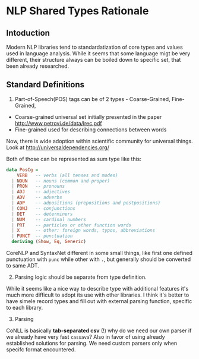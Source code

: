 # NLP Shared Types Rationale

## Intoduction
Modern NLP libraries tend to standardatization of core types and values used in language analysis. While it seems that some language migt be very different, their structure always can be boiled down to specific set, that been already researched.

## Standard Definitions

1) Part-of-Speech(POS) tags can be of 2 types - Coarse-Grained, Fine-Grained, 
- Coarse-grained universal set initially presented in the paper http://www.petrovi.de/data/lrec.pdf
- Fine-grained used for describing connections between words

Now, there is wide adoption within scientific community for universal things. Look at http://universaldependencies.org/

Both of those can be represented as sum type like this:

```haskell
data PosCg =
    VERB   -- verbs (all tenses and modes)
  | NOUN   -- nouns (common and proper)
  | PRON   -- pronouns 
  | ADJ    -- adjectives
  | ADV    -- adverbs
  | ADP    -- adpositions (prepositions and postpositions)
  | CONJ   -- conjunctions
  | DET    -- determiners
  | NUM    -- cardinal numbers
  | PRT    -- particles or other function words
  | X      -- other: foreign words, typos, abbreviations
  | PUNCT  -- punctuation
  deriving (Show, Eq, Generic)
```

CoreNLP and SyntaxNet different in some small things, like first one defined punctuation with `punc` while other with `.`, but generally should be converted to same ADT.

2) Parsing logic should be separate from type definition.

While it seems like a nice way to describe type with additional features it's much more difficult to adopt its use with other libraries. I think it's better to have simele record types and fill out with external parsing function, specific to each library. 

3) Parsing 

CoNLL is basically **tab-separated csv** (!) why do we need our own parser if we already have very fast `cassava`? Also in favor of using already established solutions for parsing. We need custom parsers only when specifc format encountered.
